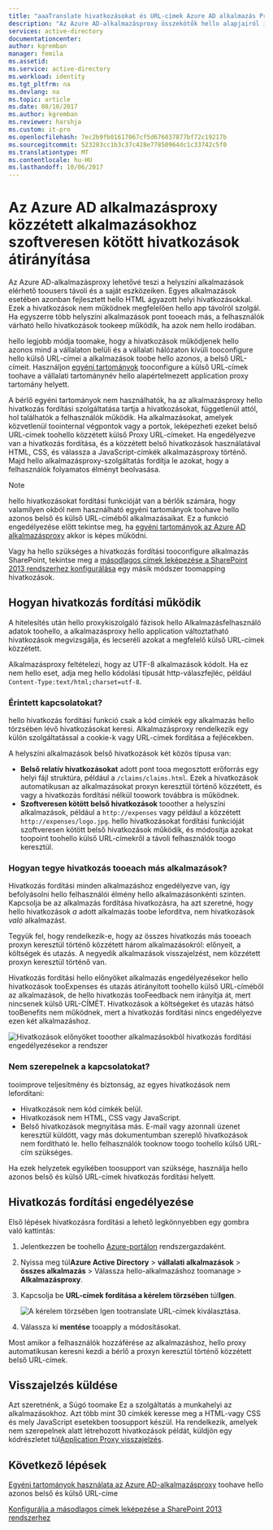 ```yaml
---
title: "aaaTranslate hivatkozásokat és URL-címek Azure AD alkalmazás Proxy |} Microsoft Docs"
description: "Az Azure AD-alkalmazásproxy összekötők hello alapjairól ismerteti."
services: active-directory
documentationcenter: 
author: kgremban
manager: femila
ms.assetid: 
ms.service: active-directory
ms.workload: identity
ms.tgt_pltfrm: na
ms.devlang: na
ms.topic: article
ms.date: 08/10/2017
ms.author: kgremban
ms.reviewer: harshja
ms.custom: it-pro
ms.openlocfilehash: 7ec2b9fb01617067cf5d676037877bf72c19217b
ms.sourcegitcommit: 523283cc1b3c37c428e77850964dc1c33742c5f0
ms.translationtype: MT
ms.contentlocale: hu-HU
ms.lasthandoff: 10/06/2017
---
```

# <a name="redirect-hardcoded-links-for-apps-published-with-azure-ad-application-proxy"></a>Az Azure AD alkalmazásproxy közzétett alkalmazásokhoz szoftveresen kötött hivatkozások átirányítása

Az Azure AD-alkalmazásproxy lehetővé teszi a helyszíni alkalmazások elérhető toousers távoli és a saját eszközeiken. Egyes alkalmazások esetében azonban fejlesztett hello HTML ágyazott helyi hivatkozásokkal. Ezek a hivatkozások nem működnek megfelelően hello app távolról szolgál. Ha egyszerre több helyszíni alkalmazások pont tooeach más, a felhasználók várható hello hivatkozások tookeep működik, ha azok nem hello irodában. 

hello legjobb módja toomake, hogy a hivatkozások működjenek hello azonos mind a vállalaton belüli és a vállalati hálózaton kívüli tooconfigure hello külső URL-címei a alkalmazások toobe hello azonos, a belső URL-címeit. Használjon [egyéni tartományok](active-directory-application-proxy-custom-domains.md) tooconfigure a külső URL-címek toohave a vállalati tartománynév hello alapértelmezett application proxy tartomány helyett.

A bérlő egyéni tartományok nem használhatók, ha az alkalmazásproxy hello hivatkozás fordítási szolgáltatása tartja a hivatkozásokat, függetlenül attól, hol találhatók a felhasználók működik. Ha alkalmazásokat, amelyek közvetlenül toointernal végpontok vagy a portok, leképezheti ezeket belső URL-címek toohello közzétett külső Proxy URL-címeket. Ha engedélyezve van a hivatkozás fordítása, és a közzétett belső hivatkozások használatával HTML, CSS, és válassza a JavaScript-címkék alkalmazásproxy történő. Majd hello alkalmazásproxy-szolgáltatás fordítja le azokat, hogy a felhasználók folyamatos élményt beolvasása.

>[!NOTE]
>hello hivatkozásokat fordítási funkcióját van a bérlők számára, hogy valamilyen okból nem használható egyéni tartományok toohave hello azonos belső és külső URL-címéből alkalmazásaikat. Ez a funkció engedélyezése előtt tekintse meg, ha [egyéni tartományok az Azure AD alkalmazásproxy](active-directory-application-proxy-custom-domains.md) akkor is képes működni.
>
>Vagy ha hello szükséges a hivatkozás fordítási tooconfigure alkalmazás SharePoint, tekintse meg a [másodlagos címek leképezése a SharePoint 2013 rendszerhez konfigurálása](https://technet.microsoft.com/library/cc263208.aspx) egy másik módszer toomapping hivatkozások.

## <a name="how-link-translation-works"></a>Hogyan hivatkozás fordítási működik

A hitelesítés után hello proxykiszolgáló fázisok hello Alkalmazásfelhasználó adatok toohello, a alkalmazásproxy hello application változtatható hivatkozások megvizsgálja, és lecseréli azokat a megfelelő külső URL-címek közzétett.

Alkalmazásproxy feltételezi, hogy az UTF-8 alkalmazások kódolt. Ha ez nem hello eset, adja meg hello kódolási típusát http-válaszfejléc, például `Content-Type:text/html;charset=utf-8`.

### <a name="which-links-are-affected"></a>Érintett kapcsolatokat?

hello hivatkozás fordítási funkció csak a kód címkék egy alkalmazás hello törzsében lévő hivatkozásokat keresi. Alkalmazásproxy rendelkezik egy külön szolgáltatással a cookie-k vagy URL-címek fordítása a fejlécekben. 

A helyszíni alkalmazások belső hivatkozások két közös típusa van:

- **Belső relatív hivatkozásokat** adott pont tooa megosztott erőforrás egy helyi fájl struktúra, például a `/claims/claims.html`. Ezek a hivatkozások automatikusan az alkalmazásokat proxyn keresztül történő közzétett, és vagy a hivatkozás fordítási nélkül toowork továbbra is működnek. 
- **Szoftveresen kötött belső hivatkozások** tooother a helyszíni alkalmazások, például a `http://expenses` vagy például a közzétett `http://expenses/logo.jpg`. hello hivatkozásokat fordítási funkcióját szoftveresen kötött belső hivatkozások működik, és módosítja azokat toopoint toohello külső URL-címekről a távoli felhasználók toogo keresztül.

### <a name="how-do-apps-link-tooeach-other"></a>Hogyan tegye hivatkozás tooeach más alkalmazások?

Hivatkozás fordítási minden alkalmazáshoz engedélyezve van, így befolyásolni hello felhasználói élmény hello alkalmazásonkénti szinten. Kapcsolja be az alkalmazás fordítása hivatkozásra, ha azt szeretné, hogy hello hivatkozások *a* adott alkalmazás toobe lefordítva, nem hivatkozások *való* alkalmazást. 

Tegyük fel, hogy rendelkezik-e, hogy az összes hivatkozás más tooeach proxyn keresztül történő közzétett három alkalmazásokról: előnyeit, a költségek és utazás. A negyedik alkalmazások visszajelzést, nem közzétett proxyn keresztül történő van.

Hivatkozás fordítási hello előnyöket alkalmazás engedélyezésekor hello hivatkozások tooExpenses és utazás átirányított toohello külső URL-címéből az alkalmazások, de hello hivatkozás tooFeedback nem irányítja át, mert nincsenek külső URL-CÍMÉT. Hivatkozások a költségeket és utazás hátsó tooBenefits nem működnek, mert a hivatkozás fordítási nincs engedélyezve ezen két alkalmazáshoz.

![Hivatkozások előnyöket tooother alkalmazásokból hivatkozás fordítási engedélyezésekor a rendszer](./media/application-proxy-link-translation/one_app.png)

### <a name="which-links-arent-translated"></a>Nem szerepelnek a kapcsolatokat?

tooimprove teljesítmény és biztonság, az egyes hivatkozások nem lefordítani:

- Hivatkozások nem kód címkék belül. 
- Hivatkozások nem HTML, CSS vagy JavaScript. 
- Belső hivatkozások megnyitása más. E-mail vagy azonnali üzenet keresztül küldött, vagy más dokumentumban szereplő hivatkozások nem fordítható le. hello felhasználók tooknow toogo toohello külső URL-cím szükséges.

Ha ezek helyzetek egyikében toosupport van szüksége, használja hello azonos belső és külső URL-címek hivatkozás fordítási helyett.  

## <a name="enable-link-translation"></a>Hivatkozás fordítási engedélyezése

Első lépések hivatkozásra fordítási a lehető legkönnyebben egy gombra való kattintás:

1. Jelentkezzen be toohello [Azure-portálon](https://portal.azure.com) rendszergazdaként.
2. Nyissa meg túl**Azure Active Directory** > **vállalati alkalmazások** > **összes alkalmazás** > Válassza hello-alkalmazáshoz toomanage > **Alkalmazásproxy**.
3. Kapcsolja be **URL-címek fordítása a kérelem törzsében** túl**Igen**.

   ![A kérelem törzsében Igen tootranslate URL-címek kiválasztása](./media/application-proxy-link-translation/select_yes.png).
4. Válassza ki **mentése** tooapply a módosításokat.

Most amikor a felhasználók hozzáférése az alkalmazáshoz, hello proxy automatikusan keresni kezdi a bérlő a proxyn keresztül történő közzétett belső URL-címek.

## <a name="send-feedback"></a>Visszajelzés küldése

Azt szeretnénk, a Súgó toomake Ez a szolgáltatás a munkahelyi az alkalmazásokhoz. Azt több mint 30 címkék keresse meg a HTML-vagy CSS és mely JavaScript esetekben toosupport készül. Ha rendelkezik, amelyek nem szerepelnek alatt létrehozott hivatkozások példát, küldjön egy kódrészletet túl[Application Proxy visszajelzés](mailto:aadapfeedback@microsoft.com). 

## <a name="next-steps"></a>Következő lépések
[Egyéni tartományok használata az Azure AD-alkalmazásproxy](active-directory-application-proxy-custom-domains.md) toohave hello azonos belső és külső URL-címe

[Konfigurálja a másodlagos címek leképezése a SharePoint 2013 rendszerhez](https://technet.microsoft.com/library/cc263208.aspx)
